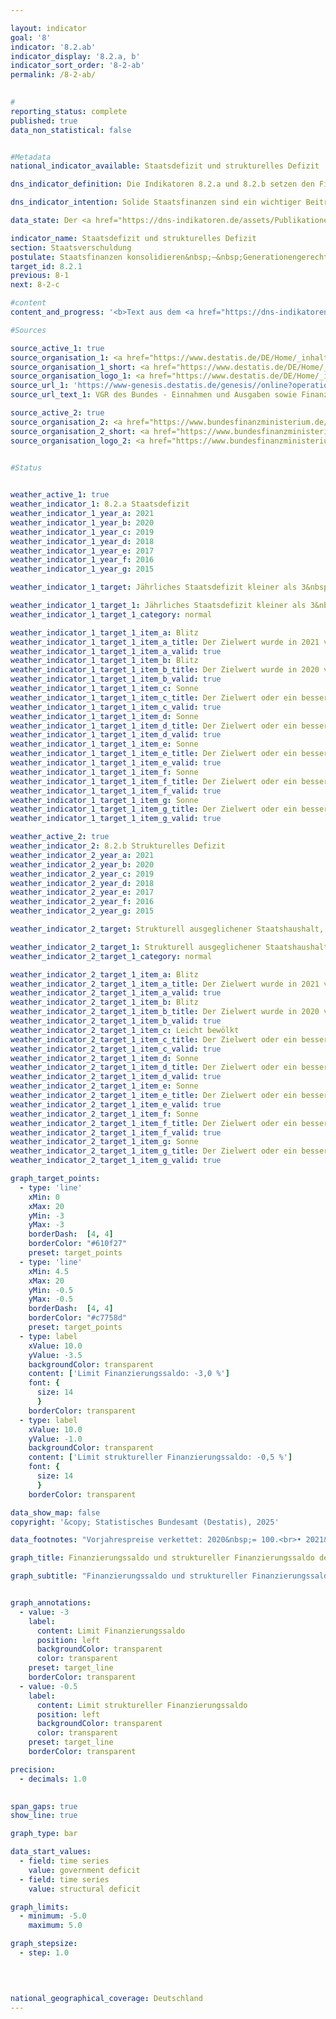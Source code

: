 ```yaml
---

layout: indicator        
goal: '8'        
indicator: '8.2.ab'        
indicator_display: '8.2.a, b'        
indicator_sort_order: '8-2-ab'        
permalink: /8-2-ab/        
        

#
reporting_status: complete        
published: true        
data_non_statistical: false        


#Metadata        
national_indicator_available: Staatsdefizit und strukturelles Defizit        

dns_indicator_definition: Die Indikatoren 8.2.a und 8.2.b setzen den Finanzierungssaldo des Staates und den strukturellen Finanzierungssaldo in Relation zum Bruttoinlandsprodukt (<abbr title="Bruttoinlandsprodukt" tabindex="0">BIP</abbr>) in jeweiligen Preisen. Der Finanzierungssaldo des Staates berechnet sich aus Staatseinnahmen abzüglich Staatsausgaben in der Abgrenzung der Volkswirtschaftlichen Gesamtrechnungen (<abbr title="Volkswirtschaftliche Gesamtrechnungen" tabindex="0">VGR</abbr>). Beim jährlichen strukturellen Saldo handelt es sich um denjenigen Teil des Finanzierungssaldos, der nicht auf konjunkturelle Schwankungen und temporäre Effekte zurückzuführen ist. Ein negativer Finanzierungssaldo wird als Defizit bezeichnet; ein positiver als Überschuss.        

dns_indicator_intention: Solide Staatsfinanzen sind ein wichtiger Beitrag zu einer nachhaltigen Finanzpolitik. Eine Politik, die heutige Staatsausgaben übermäßig durch Neuverschuldung finanzieren würde und die Rückzahlung dieser Schulden allein zukünftigen Generationen überließe, wäre nicht tragfähig.<br>Entsprechend den Konvergenzkriterien für die Europäische Union (sogenannte Maastricht-Kriterien) soll das jährliche Staatsdefizit weniger als 3&nbsp;% des <abbr title="Bruttoinlandsprodukt" tabindex="0">BIP</abbr> betragen. Das strukturelle Defizit soll maximal 0,5&nbsp;% des Bruttoinlandsprodukts (<abbr title="Bruttoinlandsprodukt" tabindex="0">BIP</abbr>) betragen. Dies entspricht den Vorgaben des europäischen Stabilitäts- und Wachstumspaktes. Der Grundsatz des strukturell ausgeglichenen Haushalts ist seit 2009&nbsp;auch im Grundgesetz verankert (Artikel 109, sogenannte Schuldenbremse).        

data_state: Der <a href="https://dns-indikatoren.de/assets/Publikationen/Indikatorenberichte/2022.pdf">Indikatorenbericht 2022</a> hat den Datenstand 31.10.2022. Die Daten auf dieser Plattform wurden zuletzt im Januar 2025 aktualisiert.        

indicator_name: Staatsdefizit und strukturelles Defizit        
section: Staatsverschuldung        
postulate: Staatsfinanzen konsolidieren&nbsp;–&nbsp;Generationengerechtigkeit schaffen        
target_id: 8.2.1        
previous: 8-1        
next: 8-2-c        

#content         
content_and_progress: '<b>Text aus dem <a href="https://dns-indikatoren.de/assets/Publikationen/Indikatorenberichte/2022.pdf">Indikatorenbericht 2022&nbsp;</a></b><br><br>Die Berechnung von Bruttoinlandsprodukt (<abbr title="Bruttoinlandsprodukt" tabindex="0">BIP</abbr>) und Finanzierungssaldo des Staates ist durch das Europäische System Volkswirtschaftlicher Gesamtrechnungen (<abbr title="Europäische System Volkswirtschaftlicher Gesamtrechnungen" tabindex="0">ESVG</abbr>) vorgegeben und wird vom Statistischen Bundesamt durchgeführt. Der strukturelle Finanzierungssaldo wird hingegen vom Bundesministerium der Finanzen (<abbr title="Bundesministerium der Finanzen" tabindex="0">BMF</abbr>) ermittelt. Bei der Berechnung des Finanzierungssaldos werden die Finanzen der Gebietskörperschaften, also von Bund, Ländern und Gemeinden, sowie die Finanzen der Sozialversicherung berücksichtigt.<br><br>Nach der Finanzmarkt- und Wirtschaftskrise 2008/2009&nbsp;erzielte der Staat erstmals im Jahr 2012&nbsp;mit 0,3&nbsp;Milliarden Euro wieder einen Überschuss. Bis 2018&nbsp;stieg der Finanzierungssaldo schließlich auf 65,6&nbsp;Milliarden Euro <abbr title="beziehungsweise" tabindex="0">bzw.</abbr> 1,9&nbsp;% des <abbr title="Bruttoinlandsprodukt" tabindex="0">BIP</abbr> an. Im Jahr 2019&nbsp;betrug der Finanzierungsüberschuss noch 53,2&nbsp;Milliarden Euro <abbr title="beziehungsweise" tabindex="0">bzw.</abbr> 1,5&nbsp;% des <abbr title="Bruttoinlandsprodukt" tabindex="0">BIP</abbr> (vorläufige Daten). Aufgrund der Corona-Pandemie kam es 2020&nbsp;und 2021&nbsp;erneut zu einem Finanzierungsdefizit. Dabei betrug das Defizit 2020&nbsp;147,6&nbsp;Miliarden Euro. Seit 1991&nbsp;entstand nur 1995&nbsp;ein noch höheres Defizit (178,7&nbsp;Milliarden Euro). Im europäischen Vergleich lag Deutschland 2021&nbsp;mit einem Finanzierungsdefizit von 3,7&nbsp;% des <abbr title="Bruttoinlandsprodukt" tabindex="0">BIP</abbr> noch unter dem <abbr title="Europäische Union" tabindex="0">EU</abbr>-Durchschnitt von 4,6&nbsp;%. Zwölf Länder wiesen eine geringere Defizitquote als Deutschland auf; 14&nbsp;eine höhere. Dänemark (+&nbsp;3,6&nbsp;%) und Luxemburg (+&nbsp;0,8&nbsp;%) erwirtschafteten sogar einen Überschuss.<br><br>Auch in 2021&nbsp;wurde nach vorläufigen Daten ein Defizit von 134,3&nbsp;Milliarden Euro erzielt. Das Defizit des Bundes betrug dabei 145,9&nbsp;Milliarden Euro; während die Länder, Gemeinden und die Sozialversicherung einen Überschuss erzielten. Dieser betrug bei den Ländern 2,8&nbsp;Milliarden Euro, 4,3&nbsp;Milliarden Euro bei den Sozialversicherungen und 4,6&nbsp;Milliarden Euro bei den Gemeinden. Insgesamt wies der gesamtstaatliche Haushalt 2021&nbsp;ein strukturelles Defizit von 2,5&nbsp;% (vorläufige Daten) des <abbr title="Bruttoinlandsprodukt" tabindex="0">BIP</abbr> aus. Damit wurden die Ziele für das Staatsdefizit als auch für das strukturelle Defizit in 2021&nbsp;–&nbsp;wie auch im Vorjahr&nbsp;–&nbsp;nicht eingehalten: Im Jahr 2020&nbsp;lag das Defizit des Bundes bei 87,4&nbsp;Milliarden Euro, das der Länder bei 30,9&nbsp;Milliarden Euro und das der Sozialversicherung bei 34,8&nbsp;Milliarden Euro. Nur die Gemeinden wiesen 2020&nbsp;einen Überschuss von 5,5&nbsp;Milliarden Euro auf.<br><br>Nachdem die Staatseinnahmen 2020&nbsp;kurzzeitig sanken, stiegen diese 2021&nbsp;und lagen schließlich 5,9&nbsp;% höher als noch im Jahr 2019. Die Staatsausgaben stiegen im gleichen Zeitraum jedoch um 18,1&nbsp;%. Die größte Position auf der Ausgabenseite des Staates umfassten 2021&nbsp;die monetären Sozialleistungen mit 33,1&nbsp;% der Ausgaben (610,9&nbsp;Milliarden Euro). 17,9&nbsp;% entfielen auf soziale Sachleistungen (330,0&nbsp;Milliarden Euro). 70,4&nbsp;% der monetären Sozialleistungen waren der Sozialversicherung zuzuordnen und dort überwiegend der Deutschen Rentenversicherung (340,0&nbsp;Milliarden Euro); während die Ausgaben für soziale Sachleistungen vorwiegend in der Gesetzlichen Krankenversicherung anfielen (249,9&nbsp;Milliarden Euro).'                

#Sources        

source_active_1: true
source_organisation_1: <a href="https://www.destatis.de/DE/Home/_inhalt.html" target="_blank">Statistisches Bundesamt</a>
source_organisation_1_short: <a href="https://www.destatis.de/DE/Home/_inhalt.html" target="_blank">Statistisches Bundesamt</a>
source_organisation_logo_1: <a href="https://www.destatis.de/DE/Home/_inhalt.html" target="_blank"><img src="https://dnsUpgradeEnvironment.github.io/dns-indicators/public/OrgImgDe/destatis.png" alt="Statistisches Bundesamt" title=" Klicken Sie hier um zur Homepage der Organisation Statistisches Bundesamt zu gelangen." style="height:60px; width:148px; border:transparent"/></a>
source_url_1: 'https://www-genesis.destatis.de/genesis//online?operation=table&code=81000-0031&bypass=true&levelindex=1&levelid=1660802268437&language=de'
source_url_text_1: VGR des Bundes - Einnahmen und Ausgaben sowie Finanzierungssaldo des Staates&nbsp;–&nbsp;GENESIS online 81000-0031

source_active_2: true
source_organisation_2: <a href="https://www.bundesfinanzministerium.de/Web/DE/Home/home.html" target="_blank" onclick="return confirm_alert('des Bundesministeriums der Finanzen', 'De')">Bundesministerium der Finanzen</a>
source_organisation_2_short: <a href="https://www.bundesfinanzministerium.de/Web/DE/Home/home.html" target="_blank" onclick="return confirm_alert('des Bundesministeriums der Finanzen', 'De')">Bundesministerium der Finanzen</a>
source_organisation_logo_2: <a href="https://www.bundesfinanzministerium.de/Web/DE/Home/home.html" target="_blank" onclick="return confirm_alert('des Bundesministeriums der Finanzen', 'De')"><img src="https://dnsUpgradeEnvironment.github.io/dns-indicators/public/OrgImgDe/bmf.png" alt="Bundesministerium der Finanzen" title=" Klicken Sie hier um zur Homepage der Organisation Bundesministerium der Finanzen zu gelangen." style="height:60px; width:148px; border:transparent"/></a>
        

#Status        


weather_active_1: true
weather_indicator_1: 8.2.a Staatsdefizit
weather_indicator_1_year_a: 2021
weather_indicator_1_year_b: 2020
weather_indicator_1_year_c: 2019
weather_indicator_1_year_d: 2018
weather_indicator_1_year_e: 2017
weather_indicator_1_year_f: 2016
weather_indicator_1_year_g: 2015

weather_indicator_1_target: Jährliches Staatsdefizit kleiner als 3&nbsp;% des Bruttoinlandsprodukts (<abbr title="Bruttoinlandsprodukt" tabindex="0">BIP</abbr>), Beibehaltung bis 2030

weather_indicator_1_target_1: Jährliches Staatsdefizit kleiner als 3&nbsp;% des Bruttoinlandsprodukts (<abbr title="Bruttoinlandsprodukt" tabindex="0">BIP</abbr>), Beibehaltung bis 2030
weather_indicator_1_target_1_category: normal

weather_indicator_1_target_1_item_a: Blitz
weather_indicator_1_target_1_item_a_title: Der Zielwert wurde in 2021 verfehlt und der Indikator hat sich im Durchschnitt der vorangegangenen Veränderungen nicht in Richtung des Ziels bewegt.
weather_indicator_1_target_1_item_a_valid: true
weather_indicator_1_target_1_item_b: Blitz
weather_indicator_1_target_1_item_b_title: Der Zielwert wurde in 2020 verfehlt und der Indikator hat sich im Durchschnitt der vorangegangenen Veränderungen nicht in Richtung des Ziels bewegt.
weather_indicator_1_target_1_item_b_valid: true
weather_indicator_1_target_1_item_c: Sonne
weather_indicator_1_target_1_item_c_title: Der Zielwert oder ein besserer Wert wurde in 2019 erreicht und die durchschnittliche Veränderung deutete nicht in Richtung einer Verschlechterung.
weather_indicator_1_target_1_item_c_valid: true
weather_indicator_1_target_1_item_d: Sonne
weather_indicator_1_target_1_item_d_title: Der Zielwert oder ein besserer Wert wurde in 2018 erreicht und die durchschnittliche Veränderung deutete nicht in Richtung einer Verschlechterung.
weather_indicator_1_target_1_item_d_valid: true
weather_indicator_1_target_1_item_e: Sonne
weather_indicator_1_target_1_item_e_title: Der Zielwert oder ein besserer Wert wurde in 2017 erreicht und die durchschnittliche Veränderung deutete nicht in Richtung einer Verschlechterung.
weather_indicator_1_target_1_item_e_valid: true
weather_indicator_1_target_1_item_f: Sonne
weather_indicator_1_target_1_item_f_title: Der Zielwert oder ein besserer Wert wurde in 2016 erreicht und die durchschnittliche Veränderung deutete nicht in Richtung einer Verschlechterung.
weather_indicator_1_target_1_item_f_valid: true
weather_indicator_1_target_1_item_g: Sonne
weather_indicator_1_target_1_item_g_title: Der Zielwert oder ein besserer Wert wurde in 2015 erreicht und die durchschnittliche Veränderung deutete nicht in Richtung einer Verschlechterung.
weather_indicator_1_target_1_item_g_valid: true

weather_active_2: true
weather_indicator_2: 8.2.b Strukturelles Defizit
weather_indicator_2_year_a: 2021
weather_indicator_2_year_b: 2020
weather_indicator_2_year_c: 2019
weather_indicator_2_year_d: 2018
weather_indicator_2_year_e: 2017
weather_indicator_2_year_f: 2016
weather_indicator_2_year_g: 2015

weather_indicator_2_target: Strukturell ausgeglichener Staatshaushalt, gesamtstaatliches strukturelles Defizit von max. 0,5&nbsp;% des Bruttoinlandsprodukts (<abbr title="Bruttoinlandsprodukt" tabindex="0">BIP</abbr>), Beibehaltung bis 2030

weather_indicator_2_target_1: Strukturell ausgeglichener Staatshaushalt, gesamtstaatliches strukturelles Defizit von max. 0,5&nbsp;% des Bruttoinlandsprodukts (<abbr title="Bruttoinlandsprodukt" tabindex="0">BIP</abbr>), Beibehaltung bis 2030
weather_indicator_2_target_1_category: normal

weather_indicator_2_target_1_item_a: Blitz
weather_indicator_2_target_1_item_a_title: Der Zielwert wurde in 2021 verfehlt und der Indikator hat sich im Durchschnitt der vorangegangenen Veränderungen nicht in Richtung des Ziels bewegt.
weather_indicator_2_target_1_item_a_valid: true
weather_indicator_2_target_1_item_b: Blitz
weather_indicator_2_target_1_item_b_title: Der Zielwert wurde in 2020 verfehlt und der Indikator hat sich im Durchschnitt der vorangegangenen Veränderungen nicht in Richtung des Ziels bewegt.
weather_indicator_2_target_1_item_b_valid: true
weather_indicator_2_target_1_item_c: Leicht bewölkt
weather_indicator_2_target_1_item_c_title: Der Zielwert oder ein besserer Wert wurde in 2019 erreicht, aber die durchschnittliche Veränderung deutete in Richtung einer Verschlechterung.
weather_indicator_2_target_1_item_c_valid: true
weather_indicator_2_target_1_item_d: Sonne
weather_indicator_2_target_1_item_d_title: Der Zielwert oder ein besserer Wert wurde in 2018 erreicht und die durchschnittliche Veränderung deutete nicht in Richtung einer Verschlechterung.
weather_indicator_2_target_1_item_d_valid: true
weather_indicator_2_target_1_item_e: Sonne
weather_indicator_2_target_1_item_e_title: Der Zielwert oder ein besserer Wert wurde in 2017 erreicht und die durchschnittliche Veränderung deutete nicht in Richtung einer Verschlechterung.
weather_indicator_2_target_1_item_e_valid: true
weather_indicator_2_target_1_item_f: Sonne
weather_indicator_2_target_1_item_f_title: Der Zielwert oder ein besserer Wert wurde in 2016 erreicht und die durchschnittliche Veränderung deutete nicht in Richtung einer Verschlechterung.
weather_indicator_2_target_1_item_f_valid: true
weather_indicator_2_target_1_item_g: Sonne
weather_indicator_2_target_1_item_g_title: Der Zielwert oder ein besserer Wert wurde in 2015 erreicht und die durchschnittliche Veränderung deutete nicht in Richtung einer Verschlechterung.
weather_indicator_2_target_1_item_g_valid: true        

graph_target_points:
  - type: 'line'
    xMin: 0
    xMax: 20
    yMin: -3
    yMax: -3
    borderDash:  [4, 4]
    borderColor: "#610f27"
    preset: target_points
  - type: 'line'
    xMin: 4.5
    xMax: 20
    yMin: -0.5
    yMax: -0.5
    borderDash:  [4, 4]
    borderColor: "#c7758d"
    preset: target_points
  - type: label
    xValue: 10.0
    yValue: -3.5
    backgroundColor: transparent
    content: ['Limit Finanzierungssaldo: -3,0 %']
    font: {
      size: 14
      }
    borderColor: transparent
  - type: label
    xValue: 10.0
    yValue: -1.0
    backgroundColor: transparent
    content: ['Limit struktureller Finanzierungssaldo: -0,5 %']
    font: {
      size: 14
      }
    borderColor: transparent        

data_show_map: false        
copyright: '&copy; Statistisches Bundesamt (Destatis), 2025'        

data_footnotes: "Vorjahrespreise verkettet: 2020&nbsp;= 100.<br>• 2021&nbsp;bis 2024&nbsp;vorläufige Daten.<br>• Strukturelles Defizit: Die Daten basieren auf einer Sonderauswertung und sind nicht öffentlich zugänglich.<br>• Der strukturelle Finanzierungssaldo für Bund und Sozialversicherung lässt sich nicht direkt den Bundesländern zuordnen. Daher sind Bundes- und Länderergebnisse nicht direkt vergleichbar."        

graph_title: Finanzierungssaldo und struktureller Finanzierungssaldo des Staates        

graph_subtitle: "Finanzierungssaldo und struktureller Finanzierungssaldo: Anteil am BIP (in jeweiligen Preisen); Bruttoinlandsprodukt (preisbereinigt): Veränderung gegenüber dem Vorjahr"        


graph_annotations:
  - value: -3
    label:
      content: Limit Finanzierungssaldo
      position: left
      backgroundColor: transparent
      color: transparent
    preset: target_line
    borderColor: transparent
  - value: -0.5
    label:
      content: Limit struktureller Finanzierungssaldo
      position: left
      backgroundColor: transparent
      color: transparent
    preset: target_line
    borderColor: transparent        

precision: 
  - decimals: 1.0
            

span_gaps: true        
show_line: true        

graph_type: bar        

data_start_values: 
  - field: time series
    value: government deficit
  - field: time series
    value: structural deficit        

graph_limits: 
  - minimum: -5.0
    maximum: 5.0        

graph_stepsize: 
  - step: 1.0
            

                        

national_geographical_coverage: Deutschland                
---
```


